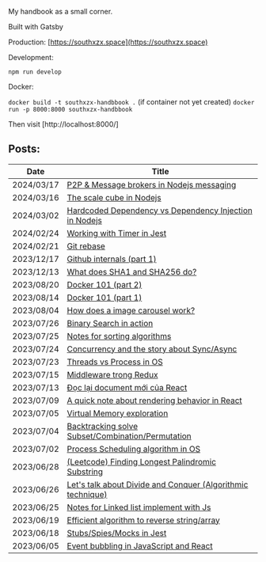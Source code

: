 My handbook as a small corner.

Built with Gatsby

Production: [https://southxzx.space](https://southxzx.space)

Development:

`npm run develop`

Docker:

`docker build -t southxzx-handbbook .` (if container not yet created)
`docker run -p 8000:8000 southxzx-handbbook`

Then visit [http://localhost:8000/]


## Posts:

| Date       | Title                                                    |
|------------|----------------------------------------------------------|
| 2024/03/17 | [P2P & Message brokers in Nodejs messaging](_posts/everyday/2024-03-17-p2p-message-brokers-in-nodejs-messaging.md) |
| 2024/03/16 | [The scale cube in Nodejs](_posts/everyday/2024-03-16-the-scale-cube-in-nodejs.md) |
| 2024/03/02 | [Hardcoded Dependency vs Dependency Injection in Nodejs](_posts/everyday/2024-03-02-hardcoded-dependency-vs-dependency-injection-in-nodejs.md) |
| 2024/02/24 | [Working with Timer in Jest](_posts/everyday/2024-02-24-working-with-timer-in-jest.md) |
| 2024/02/21 | [Git rebase](/_posts/everyday/2024-02-21-git-rebase.md) |
| 2023/12/17 | [Github internals (part 1)](/_posts/everyday/2023-12-17-github-internals-part-1.md) |
| 2023/12/13 | [What does SHA1 and SHA256 do?](/_posts/everyday/2023-12-13-what-does-sha1-and-sha256-do.md) |
| 2023/08/20 | [Docker 101 (part 2)](/_posts/everyday/2023-08-20-docker-101-part-2.md) |
| 2023/08/14 | [Docker 101 (part 1)](/_posts/everyday/2023-08-14-docker-101-part-1.md) |
| 2023/08/04 | [How does a image carousel work?](/_posts/everyday/2023-08-04-how-does-a-image-carousel-work.md) |
| 2023/07/26 | [Binary Search in action](/_posts/everyday/2023-07-26-binary-search-in-action.md) |
| 2023/07/25 | [Notes for sorting algorithms](/_posts/everyday/2023-07-25-notes-for-sorting-algorithms.md) |
| 2023/07/24 | [Concurrency and the story about Sync/Async](/_posts/everyday/2023-07-24-concurrency-and-the-story-about-sync-async.md) |
| 2023/07/23 | [Threads vs Process in OS](/_posts/everyday/2023-07-23-threads-vs-process-in-os.md) |
| 2023/07/15 | [Middleware trong Redux](/_posts/everyday/2023-07-15-middleware-trong-redux.md) |
| 2023/07/13 | [Đọc lại document mới của React](/_posts/everyday/2023-07-13-doc-lai-document-moi-cua-react.md) |
| 2023/07/09 | [A quick note about rendering behavior in React](/_posts/everyday/2023-07-09-a-quick-note-about-rendering-behavior-in-react.md) |
| 2023/07/05 | [Virtual Memory exploration](/_posts/everyday/2023-07-05-virtual-memory-exploration.md) |
| 2023/07/04 | [Backtracking solve Subset/Combination/Permutation](/_posts/everyday/2023-07-04-backtracking-solve-subset-combination-permutation.md) |
| 2023/07/02 | [Process Scheduling algorithm in OS](/_posts/everyday/2023-07-02-process-scheduling-algorithm-in-os.md) |
| 2023/06/28 | [(Leetcode) Finding Longest Palindromic Substring](/_posts/everyday/2023-06-28-finding-longest-palindromic-substring.md) |
| 2023/06/26 | [Let's talk about Divide and Conquer (Algorithmic technique)](/_posts/everyday/2023-06-26-lets-talk-about-divide-and-conquer-algorithmic-technique.md) |
| 2023/06/25 | [Notes for Linked list implement with Js](/_posts/everyday/2023-06-25-notes-for-linked-list-implement-with-js.md) |
| 2023/06/19 | [Efficient algorithm to reverse string/array](/_posts/everyday/2023-06-19-efficient-algorithm-to-reverse-string-array.md) |
| 2023/06/18 | [Stubs/Spies/Mocks in Jest](/_posts/everyday/2023-06-18-stubs-spies-mocks-in-jest.md) |
| 2023/06/05 | [Event bubbling in JavaScript and React](/_posts/everyday/2023-06-05-event-bubbling-in-javascript-and-react.md) |



